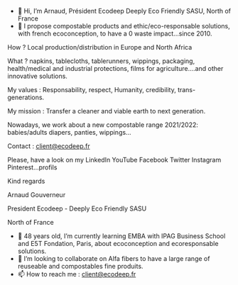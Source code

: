 - 👋 Hi, I’m Arnaud, Président Ecodeep Deeply Eco Friendly SASU, North of France
- 👀 I propose compostable products and ethic/eco-responsable solutions, with french ecoconception, to have a 0 waste impact...since 2010.

How ? Local production/distribution in Europe and North Africa

What ? napkins, tablecloths, tablerunners, wippings, packaging, health/medical and industrial protections, films for agriculture....and other innovative solutions.

My values : Responsability, respect, Humanity, credibility, trans-generations.

My mission : Transfer a cleaner and viable earth to next generation.

Nowadays, we work about a new compostable range 2021/2022: babies/adults diapers, panties, wippings...

Contact : client@ecodeep.fr

Please, have a look on my LinkedIn YouTube Facebook Twitter Instagram Pinterest...profils

Kind regards

Arnaud Gouverneur

President Ecodeep - Deeply Eco Friendly SASU

North of France

- 🌱 48 years old, I’m currently learning EMBA with IPAG Business School and E5T Fondation, Paris, about ecoconception and ecoresponsable solutions.
- 💞️ I’m looking to collaborate on Alfa fibers to have a large range of reuseable and compostables fine produits.
- 📫 How to reach me : client@ecodeep.fr

<!---
ArnaudGouverneurEcodeep/ArnaudGouverneurEcodeep is a ✨ special ✨ repository because its `README.md` (this file) appears on your GitHub profile.
You can click the Preview link to take a look at your changes.
--->
